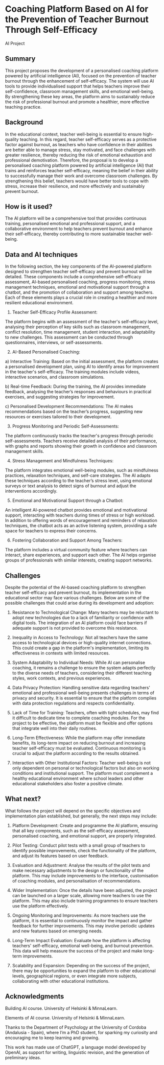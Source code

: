# Coaching Platform Based on AI for the Prevention of Teacher Burnout Through Self-Efficacy
AI Project
## Summary
This project proposes the development of a personalised coaching platform powered by artificial intelligence (AI), focused on the prevention of teacher burnout through the enhancement of self-efficacy. The system will use AI tools to provide individualised support that helps teachers improve their self-confidence, classroom management skills, and emotional well-being. By strengthening these key areas, the platform aims to sustainably reduce the risk of professional burnout and promote a healthier, more effective teaching practice.
## Background
In the educational context, teacher well-being is essential to ensure high-quality teaching. In this regard, teacher self-efficacy serves as a protective factor against burnout, as teachers who have confidence in their abilities are better able to manage stress, stay motivated, and face challenges with greater resilience, thereby reducing the risk of emotional exhaustion and professional demotivation. Therefore, the proposal is to develop a personalised coaching platform powered by artificial intelligence (AI) that trains and reinforces teacher self-efficacy, meaning the belief in their ability to successfully manage their work and overcome classroom challenges. By strengthening this belief, teachers would have better tools to cope with stress, increase their resilience, and more effectively and sustainably prevent burnout.
## How is it used?
The AI platform will be a comprehensive tool that provides continuous training, personalised emotional and professional support, and a collaborative environment to help teachers prevent burnout and enhance their self-efficacy, thereby contributing to more sustainable teacher well-being.
## Data and AI techniques
In the following section, the key components of the AI-powered platform designed to strengthen teacher self-efficacy and prevent burnout will be detailed. These components include a comprehensive self-efficacy assessment, AI-based personalised coaching, progress monitoring, stress management techniques, emotional and motivational support through a chatbot, and the promotion of collaboration and support among teachers. Each of these elements plays a crucial role in creating a healthier and more resilient educational environment.
1. Teacher Self-Efficacy Profile Assessment:

The platform begins with an assessment of the teacher's self-efficacy level, analysing their perception of key skills such as classroom management, conflict resolution, time management, student interaction, and adaptability to new challenges. This assessment can be conducted through questionnaires, interviews, or self-assessments.

2. AI-Based Personalised Coaching:

a) Interactive Training: Based on the initial assessment, the platform creates a personalised development plan, using AI to identify areas for improvement in the teacher's self-efficacy. The training modules include videos, interactive scenarios, and classroom simulations.

b) Real-time Feedback: During the training, the AI provides immediate feedback, analysing the teacher’s responses and behaviours in practical exercises, and suggesting strategies for improvement.

c) Personalised Development Recommendations: The AI makes recommendations based on the teacher’s progress, suggesting new resources or exercises tailored to their development.

3. Progress Monitoring and Periodic Self-Assessments:

The platform continuously tracks the teacher's progress through periodic self-assessments. Teachers receive detailed analysis of their performance, with graphs and reports showing their growth in confidence and classroom management skills.

4. Stress Management and Mindfulness Techniques:

The platform integrates emotional well-being modules, such as mindfulness practices, relaxation techniques, and self-care strategies. The AI adapts these techniques according to the teacher’s stress level, using emotional surveys or text analysis to detect signs of burnout and adjust the interventions accordingly.

5. Emotional and Motivational Support through a Chatbot:

An intelligent AI-powered chatbot provides emotional and motivational support, interacting with teachers during times of stress or high workload. In addition to offering words of encouragement and reminders of relaxation techniques, the chatbot acts as an active listening system, providing a safe space for teachers to express their concerns.

6. Fostering Collaboration and Support Among Teachers:

The platform includes a virtual community feature where teachers can interact, share experiences, and support each other. The AI helps organise groups of professionals with similar interests, creating support networks.
## Challenges
Despite the potential of the AI-based coaching platform to strengthen teacher self-efficacy and prevent burnout, its implementation in the educational sector may face various challenges. Below are some of the possible challenges that could arise during its development and adoption: 
1. Resistance to Technological Change: Many teachers may be reluctant to adopt new technologies due to a lack of familiarity or confidence with digital tools. The integration of an AI platform could face barriers if adequate support is not provided to overcome this resistance.

2. Inequality in Access to Technology: Not all teachers have the same access to technological devices or high-quality internet connections. This could create a gap in the platform's implementation, limiting its effectiveness in contexts with limited resources.

3. System Adaptability to Individual Needs: While AI can personalise coaching, it remains a challenge to ensure the system adapts perfectly to the diverse needs of teachers, considering their different teaching styles, work contexts, and previous experiences.

4. Data Privacy Protection: Handling sensitive data regarding teachers' emotional and professional well-being presents challenges in terms of privacy and security. It is essential to ensure that the platform complies with data protection regulations and respects confidentiality.

5. Lack of Time for Training: Teachers, often with tight schedules, may find it difficult to dedicate time to complete coaching modules. For the project to be effective, the platform must be flexible and offer options that integrate well into their daily routines.

6. Long-Term Effectiveness: While the platform may offer immediate benefits, its long-term impact on reducing burnout and increasing teacher self-efficacy must be evaluated. Continuous monitoring is crucial to adjust the platform according to the results obtained.

7. Interaction with Other Institutional Factors: Teacher well-being is not only dependent on personal or technological factors but also on working conditions and institutional support. The platform must complement a healthy educational environment where school leaders and other educational stakeholders also foster a positive climate.
## What next?
What follows the project will depend on the specific objectives and implementation plan established, but generally, the next steps may include:

1. Platform Development: Create and programme the AI platform, ensuring that all key components, such as the self-efficacy assessment, personalised coaching, and emotional support, are properly integrated.

2. Pilot Testing: Conduct pilot tests with a small group of teachers to identify possible improvements, check the functionality of the platform, and adjust its features based on user feedback.

3. Evaluation and Adjustment: Analyse the results of the pilot tests and make necessary adjustments to the design or functionality of the platform. This may include improvements to the interface, customisation of coaching modules, and personalisation of recommendations.

4. Wider Implementation: Once the details have been adjusted, the project can be launched on a larger scale, allowing more teachers to use the platform. This may also include training programmes to ensure teachers use the platform effectively.

5. Ongoing Monitoring and Improvements: As more teachers use the platform, it is essential to continuously monitor the impact and gather feedback for further improvements. This may involve periodic updates and new features based on emerging needs.

6. Long-Term Impact Evaluation: Evaluate how the platform is affecting teachers' self-efficacy, emotional well-being, and burnout prevention. This data will help measure the success of the project and make long-term improvements.

7. Scalability and Expansion: Depending on the success of the project, there may be opportunities to expand the platform to other educational levels, geographical regions, or even integrate more subjects, collaborating with other educational institutions.
## Acknowledgments
Building AI course. University of Helsinki & MinnaLearn.

Elements of AI course. University of Helsinki & MinnaLearn.

Thanks to the Department of Psychology at the University of Cordoba (Andalusia - Spain), where I’m a PhD student, for sparking my curiosity and encouraging me to keep learning and growing.

This work has made use of ChatGPT, a language model developed by OpenAI, as support for writing, linguistic revision, and the generation of preliminary ideas.
